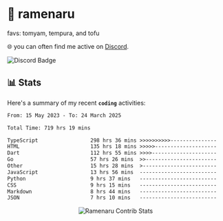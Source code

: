 # 🍜 ramenaru
favs: tomyam, tempura, and tofu

🌐 you can often find me active on [Discord](https://discordapp.com/users/503291004200157185).

![Discord Badge](https://dcbadge.vercel.app/api/shield/503291004200157185)

## 📊 Stats

Here's a summary of my recent **`coding`** activities:

<!--START_SECTION:waka-->

```txt
From: 15 May 2023 - To: 24 March 2025

Total Time: 719 hrs 19 mins

TypeScript                 298 hrs 36 mins >>>>>>>>>>---------------   41.51 %
HTML                       135 hrs 18 mins >>>>>--------------------   18.81 %
Dart                       112 hrs 55 mins >>>>---------------------   15.70 %
Go                         57 hrs 26 mins  >>-----------------------   07.99 %
Other                      15 hrs 28 mins  >------------------------   02.15 %
JavaScript                 13 hrs 56 mins  -------------------------   01.94 %
Python                     9 hrs 37 mins   -------------------------   01.34 %
CSS                        9 hrs 15 mins   -------------------------   01.29 %
Markdown                   8 hrs 44 mins   -------------------------   01.22 %
JSON                       7 hrs 10 mins   -------------------------   01.00 %
```

<!--END_SECTION:waka-->

<div style="text-align: center;">
   <img align="center" src="https://github-readme-streak-stats.herokuapp.com/?user=Ramenaru&theme=dark&card_width=520" alt="Ramenaru Contrib Stats" />
</div>

